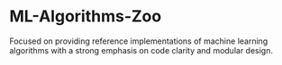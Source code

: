 # ML-Algorithms-Zoo
Focused on providing reference implementations of machine learning algorithms with a strong emphasis on code clarity and modular design.
